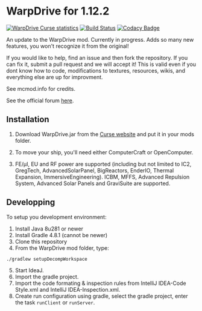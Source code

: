 # WarpDrive for 1.12.2
[![WarpDrive Curse statistics](http://cf.way2muchnoise.eu/warpdrive.svg)](http://minecraft.curseforge.com/projects/warpdrive)
[![Build Status](https://travis-ci.org/LemADEC/WarpDrive.svg?branch=MC1.7)](https://travis-ci.org/LemADEC/WarpDrive)
[![Codacy Badge](https://api.codacy.com/project/badge/Grade/cd8be2ef5d3b4874b2c05aedf1faba7b)](https://www.codacy.com/manual/LemADEC/WarpDrive?utm_source=github.com&amp;utm_medium=referral&amp;utm_content=LemADEC/WarpDrive&amp;utm_campaign=Badge_Grade)

An update to the WarpDrive mod. Currently in progress.
Adds so many new features, you won't recognize it from the original!

If you would like to help, find an issue and then fork the repository. If you can fix it, submit a pull request and we will accept it! This is valid even if you dont know how to code, modifications to textures, resources, wikis, and everything else are up for improvment.

See mcmod.info for credits.

See the official forum [here](https://www.minecraftforum.net/forums/mapping-and-modding-java-edition/minecraft-mods/2510855).

## Installation

1.  Download WarpDrive.jar from the [Curse website](http://minecraft.curseforge.com/projects/warpdrive) and put it in your mods folder.

2.  To move your ship, you'll need either ComputerCraft or OpenComputer.

3.  FE/µI, EU and RF power are supported (including but not limited to IC2, GregTech, AdvancedSolarPanel, BigReactors, EnderIO, Thermal Expansion, ImmersiveEngineering).
    ICBM, MFFS, Advanced Repulsion System, Advanced Solar Panels and GraviSuite are supported.

## Developping

To setup you development environment:
1.  Install Java 8u281 or newer
2.  Install Gradle 4.8.1 (cannot be newer)
3.  Clone this repository
4.  From the WarpDrive mod folder, type:
```
./gradlew setupDecompWorkspace
```
5.  Start IdeaJ.
6.  Import the gradle project.
7.  Import the code formating & inspection rules from IntelliJ IDEA-Code Style.xml and IntelliJ IDEA-Inspection.xml.
8.  Create run configuration using gradle, select the gradle project, enter the task `runClient` or `runServer`.
